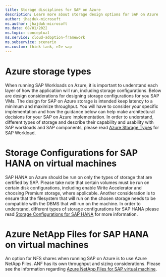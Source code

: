 ```yaml
---
title: Storage disciplines for SAP on Azure
description: Learn more about storage design options for SAP on Azure
author: jhajduk-microsoft
ms.author: jhajduk-microsoft
ms.date: 08/01/2022
ms.topic: conceptual
ms.service: cloud-adoption-framework
ms.subservice: scenario
ms.custom: think-tank, e2e-sap
---
```


# Azure storage types

When running SAP Workloads on Azure, it is important to understand each layer of how the application will run, including storage configurations. Below are design considerations for designing storage configurations for you SAP VMs. The design for SAP on Azure storage is intended keep latency to a minimum and maximize throughput. You will have to consider your specific implementation and how the guidance below can help make architectural decisions for your SAP on Azure implementation. In order to understand, different types of storage and describe their capability and usability with SAP workloads and SAP components, please read [Azure Storage Types](https://docs.microsoft.com/azure/virtual-machines/workloads/sap/planning-guide-storage) for SAP Workload.

# Storage Configurations for SAP HANA on virtual machines

SAP HANA on Azure should be run on only the types of storage that are certified by SAP. Please take note that certain volumes must be run on certain disk configurations, including enable Write Accelerator and choosing Premium storage, where applicable. Another consideration is to ensure that the filesystem that will run on the chosen storage needs to be compatible with the DBMS that will run on the machine. In order to understand, different types of storage configurations for SAP HANA please read [Storage Configurations for SAP HANA](https://docs.microsoft.com/azure/virtual-machines/workloads/sap/hana-vm-operations-storage) for more information.

# Azure NetApp Files for SAP HANA on virtual machines

An option for NFS shares when running SAP on Azure is to use Azure NetApp Files. ANF has its own throughput and sizing considerations. Please see the information regarding [Azure NetApp Files for SAP virtual machine](https://docs.microsoft.com/azure/virtual-machines/workloads/sap/hana-vm-operations-netapp).
